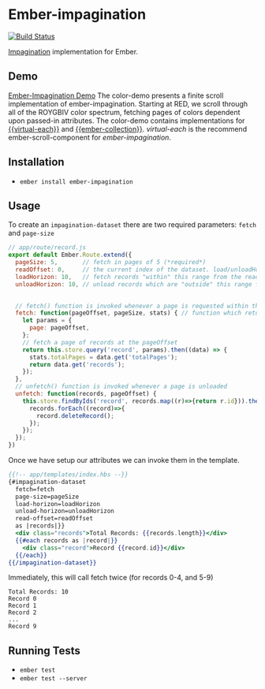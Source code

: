 # Ember-impagination
[![Build Status](https://travis-ci.org/thefrontside/ember-impagination.svg)](https://travis-ci.org/thefrontside/ember-impagination)

[Impagination](https://github.com/flexyford/impagination) implementation for Ember.

## Demo
[Ember-Impagination Demo](https://github.com/thefrontside/ember-impagination/tree/color-demo)
The color-demo presents a finite scroll implementation of ember-impagination. Starting at RED, we scroll through all of the ROYGBIV color spectrum, fetching pages of colors dependent upon passed-in attributes. The color-demo contains implementations for [{{virtual-each}}](https://github.com/jasonmit/virtual-each) and [{{ember-collection}}](https://github.com/emberjs/ember-collection). *virtual-each* is the recommend ember-scroll-component for *ember-impagination*.

## Installation

* `ember install ember-impagination`

## Usage

To create an `impagination-dataset` there are two required parameters:
`fetch` and `page-size`

```javascript
// app/route/record.js
export default Ember.Route.extend({
  pageSize: 5,       // fetch in pages of 5 (*required*)
  readOffset: 0,     // the current index of the dataset. load/unloadHorizons extend from this index.
  loadHorizon: 10,   // fetch records "within" this range from the readOffset (default: pageSize)
  unloadHorizon: 10, // unload records which are "outside" this range from the readOffset (default: Infinity)
   

  // fetch() function is invoked whenever a page is requested within the loadHorizon
  fetch: function(pageOffset, pageSize, stats) { // function which returns a "thenable" (*required*)
    let params = {
      page: pageOffset,
    };
    // fetch a page of records at the pageOffset
    return this.store.query('record', params).then((data) => {
      stats.totalPages = data.get('totalPages');
      return data.get('records');
    });
  },
  // unfetch() function is invoked whenever a page is unloaded
  unfetch: function(records, pageOffset) {
    this.store.findByIds('record', records.map((r)=>{return r.id})).then(function (records) {
      records.forEach((record)=>{
        record.deleteRecord();
      });
    });
  });
})
```

Once we have setup our attributes we can invoke them in the template.

```hbs
{{!-- app/templates/index.hbs --}}
{#impagination-dataset 
  fetch=fetch 
  page-size=pageSize 
  load-horizon=loadHorizon 
  unload-horizon=unloadHorizon 
  read-offset=readOffset 
  as |records|}}
  <div class="records">Total Records: {{records.length}}</div>
  {{#each records as |record|}}
    <div class="record">Record {{record.id}}</div>
  {{/each}}
{{/impagination-dataset}}
```

Immediately, this will call fetch twice (for records 0-4, and 5-9)
```
Total Records: 10
Record 0
Record 1
Record 2
...
Record 9
```

## Running Tests

* `ember test`
* `ember test --server`
